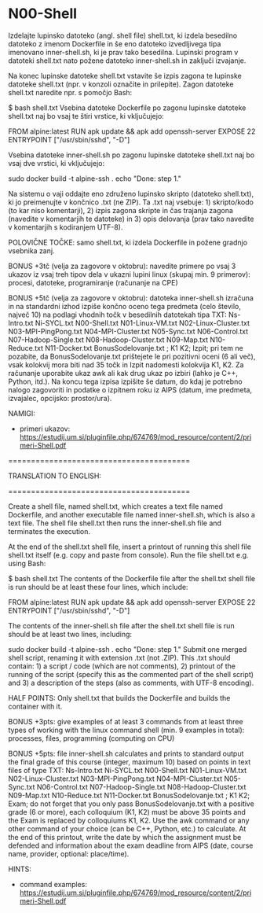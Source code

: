 # N00-Shell

Izdelajte lupinsko datoteko (angl. shell file) shell.txt, ki izdela besedilno datoteko z imenom Dockerfile in še eno datoteko izvedljivega tipa imenovano inner-shell.sh, ki je prav tako besedilna. Lupinski program v datoteki shell.txt nato požene datoteko inner-shell.sh in zaključi izvajanje.

Na konec lupinske datoteke shell.txt vstavite še izpis zagona te lupinske datoteke shell.txt (npr. v konzoli označite in prilepite). Zagon datoteke shell.txt naredite npr. s pomočjo Bash:

$ bash shell.txt
Vsebina datoteke Dockerfile po zagonu lupinske datoteke shell.txt naj bo vsaj te štiri vrstice, ki vključujejo:

FROM alpine:latest
RUN apk update && apk add openssh-server
EXPOSE 22
ENTRYPOINT ["/usr/sbin/sshd", "-D"]

Vsebina datoteke inner-shell.sh po zagonu lupinske datoteke shell.txt naj bo vsaj dve vrstici, ki vključujejo:

sudo docker build -t alpine-ssh .
echo "Done: step 1."


Na sistemu o vaji oddajte eno združeno lupinsko skripto (datoteko shell.txt), ki jo preimenujte v končnico .txt (ne ZIP). Ta .txt naj vsebuje: 1) skripto/kodo (to kar niso komentarji), 2) izpis zagona skripte in čas trajanja zagona (navedite v komentarjih te datoteke) in 3) opis delovanja (prav tako navedite v komentarjih s kodiranjem UTF-8).



POLOVIČNE TOČKE: samo shell.txt, ki izdela Dockerfile in požene gradnjo vsebnika zanj.



BONUS +3tč (velja za zagovore v oktobru): navedite primere po vsaj 3 ukazov iz vsaj treh tipov dela v ukazni lupini linux (skupaj min. 9 primerov): procesi, datoteke, programiranje (računanje na CPE)



BONUS +5tč (velja za zagovore v oktobru): datoteka inner-shell.sh izračuna in na standardni izhod izpiše končno oceno tega predmeta (celo število, največ 10) na podlagi vhodnih točk v besedilnih datotekah tipa TXT:
Ns-Intro.txt Ni-SYCL.txt N00-Shell.txt N01-Linux-VM.txt N02-Linux-Cluster.txt N03-MPI-PingPong.txt N04-MPI-Cluster.txt N05-Sync.txt N06-Control.txt N07-Hadoop-Single.txt N08-Hadoop-Cluster.txt N09-Map.txt N10-Reduce.txt N11-Docker.txt BonusSodelovanje.txt ; K1 K2; Izpit;
pri tem ne pozabite, da BonusSodelovanje.txt prištejete le pri pozitivni oceni (6 ali več), vsak kolokvij mora biti nad 35 točk in Izpit nadomesti kolokvija K1, K2.
Za računanje uporabite ukaz awk ali kak drug ukaz po izbiri (lahko je C++, Python, itd.). Na koncu tega izpisa izpišite še datum, do kdaj je potrebno nalogo zagovoriti in podatke o izpitnem roku iz AIPS (datum, ime predmeta, izvajalec, opcijsko: prostor/ura).


NAMIGI:

- primeri ukazov: https://estudij.um.si/pluginfile.php/674769/mod_resource/content/2/primeri-Shell.pdf

========================================

TRANSLATION TO ENGLISH:

========================================

Create a shell file, named shell.txt, which creates a text file named Dockerfile, and another executable file named inner-shell.sh, which is also a text file. The shell file shell.txt then runs the inner-shell.sh file and terminates the execution.

At the end of the shell.txt shell file, insert a printout of running this shell file shell.txt itself (e.g. copy and paste from console). Run the file shell.txt e.g. using Bash:

$ bash shell.txt
The contents of the Dockerfile file after the shell.txt shell file is run should be at least these four lines, which include:

FROM alpine:latest
RUN apk update && apk add openssh-server
EXPOSE 22
ENTRYPOINT ["/usr/sbin/sshd", "-D"]

The contents of the inner-shell.sh file after the shell.txt shell file is run should be at least two lines, including:

sudo docker build -t alpine-ssh .
echo "Done: step 1."
Submit one merged shell script, renaming it with extension .txt (not .ZIP). This .txt should contain: 1) a script / code (which are not comments), 2) printout of the running of the script (specify this as the commented part of the shell script) and 3) a description of the steps (also as comments, with UTF-8 encoding).

HALF POINTS: Only shell.txt that builds the Dockerfile and builds the container with it.



BONUS +3pts: give examples of at least 3 commands from at least three types of working with the linux command shell (min. 9 examples in total): processes, files, programming (computing on CPU)

BONUS +5pts: file inner-shell.sh calculates and prints to standard output the final grade of this course (integer, maximum 10) based on points in text files of type TXT:
Ns-Intro.txt Ni-SYCL.txt N00-Shell.txt N01-Linux-VM.txt N02-Linux-Cluster.txt N03-MPI-PingPong.txt N04-MPI-Cluster.txt N05-Sync.txt N06-Control.txt N07-Hadoop-Single.txt N08-Hadoop-Cluster.txt N09-Map.txt N10-Reduce.txt N11-Docker.txt BonusSodelovanje.txt ; K1 K2; Exam;
do not forget that you only pass BonusSodelovanje.txt with a positive grade (6 or more), each colloquium (K1, K2) must be above 35 points and the Exam is replaced by colloquiums K1, K2. Use the awk command or any other command of your choice (can be C++, Python, etc.) to calculate.
At the end of this printout, write the date by which the assignment must be defended and information about the exam deadline from AIPS (date, course name, provider, optional: place/time).


HINTS:

- command examples: https://estudij.um.si/pluginfile.php/674769/mod_resource/content/2/primeri-Shell.pdf